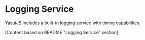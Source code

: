 # Logging Service

YasuiJS includes a built-in logging service with timing capabilities.

[Content based on README "Logging Service" section]
